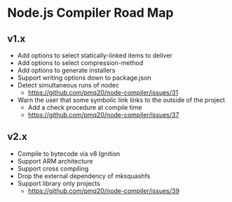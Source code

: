 # Node.js Compiler Road Map

## v1.x

- Add options to select statically-linked items to deliver
- Add options to select compression-method
- Add options to generate installers
- Support writing options down to package.json
- Detect simultaneous runs of nodec
  - https://github.com/pmq20/node-compiler/issues/31
- Warn the user that some symbolic link links to the outside of the project
  - Add a check procedure at compile time
  - https://github.com/pmq20/node-compiler/issues/37

## v2.x

- Compile to bytecode via v8 Ignition
- Support ARM architecture
- Support cross compiling
- Drop the external dependency of mksquashfs
- Support library only projects
  - https://github.com/pmq20/node-compiler/issues/39
